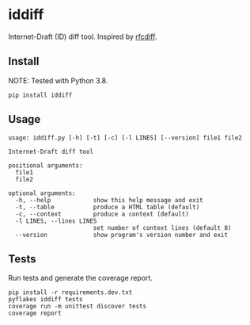 # iddiff
Internet-Draft (ID) diff tool. Inspired by
[rfcdiff](https://tools.ietf.org/rfcdiff).

## Install

NOTE: Tested with Python 3.8.

```
pip install iddiff
```

## Usage
```
usage: iddiff.py [-h] [-t] [-c] [-l LINES] [--version] file1 file2

Internet-Draft diff tool

positional arguments:
  file1
  file2

optional arguments:
  -h, --help            show this help message and exit
  -t, --table           produce a HTML table (default)
  -c, --context         produce a context (default)
  -l LINES, --lines LINES
                        set number of context lines (default 8)
  --version             show program's version number and exit
```

## Tests

Run tests and generate the coverage report.

```
pip install -r requirements.dev.txt
pyflakes iddiff tests
coverage run -m unittest discover tests
coverage report
```

